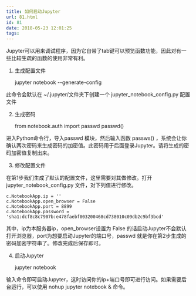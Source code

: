 ```yaml
---
title: 如何启动Jupyter
url: 81.html
id: 81
date: 2018-05-23 12:01:25
tags:
---
```


Jupyter可以用来调试程序，因为它自带了tab键可以预览函数功能，因此对有一些比较生疏的函数的使用非常有利。

1.  生成配置文件

     jupyter notebook --generate-config
    

此命令会默认在 ~/.jupyter/文件夹下创建一个 jupyter\_notebook\_config.py 配置文件

2.  生成密码

    from notebook.auth import passwd
    passwd()
    

进入Python命令行，导入passwd 模块，然后输入函数 passws() ，系统会让你确认两次密码来生成密码的加密值。此密码用于后面登录Jupyter。请将生成的密码加密值复制出来。

3.  修改配置文件

在第1步我们生成了默认的配置文件，这里需要对其做修改。打开 jupyter\_notebook\_config.py 文件，对下列值进行修改。

    c.NotebookApp.ip = ''
    c.NotebookApp.open_browser = False
    c.NotebookApp.port = 8899
    c.NotebookApp.password = 'sha1:dcf8c8c7907b:e478faebf003200468cd738010c09db2c9bf3bcd'
    

其中，ip为本服务器ip，open_browser设置为 False 的话启动Jupyter不会默认打开浏览器，port为想要启动Jupyter的端口号，passwd 就是你在第2步生成的密码加密字符串了。修改完成后保存即可。

4.  启动Jupyter

    jupyter notebook
    

输入命令即可启动Jupyter，这时访问你的ip+端口号即可进行访问。如果需要后台运行，可以使用 nohup jupyter notebook & 命令。